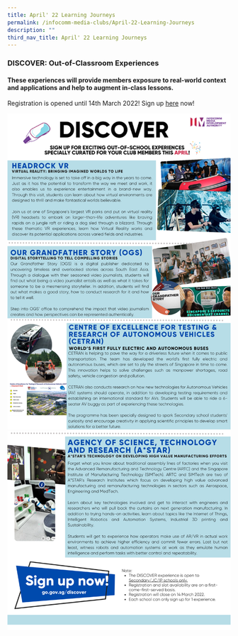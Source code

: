 ```yaml
---
title: April' 22 Learning Journeys
permalink: /infocomm-media-clubs/April-22-Learning-Journeys
description: ""
third_nav_title: April' 22 Learning Journeys
---
```



### DISCOVER: Out-of-Classroom Experiences

#### These experiences will provide members exposure to real-world context and applications and help to augment in-class lessons.

Registration is opened until 14th March 2022! Sign up [here](https://go.gov.sg/discover) now!

![Discover EDM 1](/images/Icmclub/discover01.png)
![Discover EDM 2](/images/Icmclub/discover02.png)
